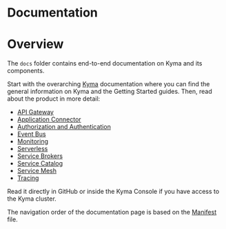 # Documentation

# Overview

The `docs` folder contains end-to-end documentation on Kyma and its components.

Start with the overarching [Kyma](kyma/docs) documentation where you can find the general information on Kyma and the Getting Started guides. Then, read about the product in more detail:   

* [API Gateway](api-gateway/docs)
* [Application Connector](application-connector/docs/)
* [Authorization and Authentication](authorization-and-authentication/docs/)
* [Event Bus](event-bus/docs/)
* [Monitoring](monitoring/docs/)
* [Serverless](serverless/docs/)
* [Service Brokers](service-brokers/docs/)
* [Service Catalog](service-catalog/docs/)
* [Service Mesh](service-mesh/docs/)
* [Tracing](tracing/docs/)

Read it directly in GitHub or inside the Kyma Console if you have access to the Kyma cluster.

The navigation order of the documentation page is based on the [Manifest](manifest.yaml) file.
